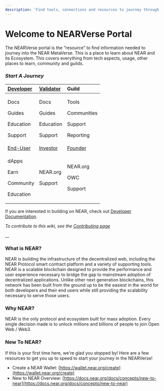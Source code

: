```yaml
---
description: 'Find tools, connections and resources to journey through the NEARVerse.'
---
```


# Welcome to NEARVerse Portal

The NEARVerse portal is the “resource” to find information needed to journey into the NEAR MetaVerse. This is a place to learn about NEAR and its Ecosystem. This covers everything from tech aspects, usage, other places to learn, community and guilds.

### _Start A Journey_

<table>
  <thead>
    <tr>
      <th style="text-align:left"><a href="developer/dev-overview.md">Developer</a>
      </th>
      <th style="text-align:left"><a href="validator/validator-overview.md">Validator</a>
      </th>
      <th style="text-align:left">Guild</th>
    </tr>
  </thead>
  <tbody>
    <tr>
      <td style="text-align:left">
        <p>Docs</p>
        <p>Guides</p>
        <p>Education</p>
        <p>Support</p>
      </td>
      <td style="text-align:left">
        <p>Docs</p>
        <p>Guides</p>
        <p>Education</p>
        <p>Support</p>
      </td>
      <td style="text-align:left">
        <p>Tools</p>
        <p>Communities</p>
        <p>Support</p>
        <p>Reporting</p>
      </td>
    </tr>
    <tr>
      <td style="text-align:left"><a href="end-user/user-overview.md">End-User</a>
      </td>
      <td style="text-align:left"><a href="investor/investor-overview.md">Investor</a>
      </td>
      <td style="text-align:left"><a href="founder/founder-overview.md">Founder</a>
      </td>
    </tr>
    <tr>
      <td style="text-align:left">
        <p>dApps</p>
        <p>Earn</p>
        <p>Community</p>
        <p>Education</p>
      </td>
      <td style="text-align:left">
        <p>NEAR.org</p>
        <p>Support</p>
        <p></p>
        <p></p>
      </td>
      <td style="text-align:left">
        <p>NEAR.org</p>
        <p>OWC</p>
        <p>Support</p>
        <p></p>
      </td>
    </tr>
  </tbody>
</table>



If you are interested in building on NEAR, check out [Developer Documentation](https://docs.near.org).

_To contribute to this wiki, see the_ [_Contributing page_](https://wiki.near.org/resources/contributing)

\_\_

### What is NEAR?

NEAR is building the infrastructure of the decentralized web, including the NEAR Protocol smart contract platform and a variety of supporting tools. NEAR is a scalable blockchain designed to provide the performance and user experience necessary to bridge the gap to mainstream adoption of decentralized applications. Unlike other next generation blockchains, this network has been built from the ground up to be the easiest in the world for both developers and their end users while still providing the scalability necessary to serve those users.

### Why NEAR?

NEAR is the only protocol and ecosystem built for mass adoption. Every single decision made is to unlock millions and billions of people to join Open Web / Web3.

### New To NEAR?

If this is your first time here, we're glad you stopped by! Here are a few resources to get you up to speed to start your journey in the NEARVerse!

* Create a NEAR Wallet: [https://wallet.near.org/create](https://wallet.near.org/create)
* New to NEAR Overview: [https://docs.near.org/docs/concepts/new-to-near](https://docs.near.org/docs/concepts/new-to-near)





